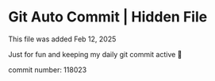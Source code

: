 # Git Auto Commit | Hidden File

This file was added Feb 12, 2025

Just for fun and keeping my daily git commit active 🤪

commit number: 118023
